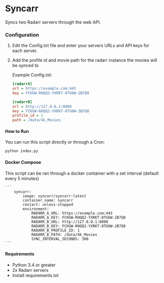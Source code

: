 # Syncarr
Syncs two Radarr servers through the web API.  

### Configuration
 1. Edit the Config.txt file and enter your servers URLs and API keys for each server.  
 2. Add the profile id and movie path for the radarr instance the movies will be synced to

    Example Config.txt:
    ```ini
    [radarrA]
    url = https://example.com:443
    key = FCKGW-RHQQ2-YXRKT-8TG6W-2B7Q8
    
    [radarrB]
    url = http://127.0.0.1:8080
    key = FCKGW-RHQQ2-YXRKT-8TG6W-2B7Q8
    profile_id = 1
    path = /data/4k_Movies
    ```

#### How to Run
You can run this script directly or through a Cron:
```bash
python index.py
```

#### Docker Compose
This script can be ran through a docker container with a set interval (default every 5 minutes)

    ```
        syncarr:
            image: syncarr/syncarr:latest
            container_name: syncarr
            restart: unless-stopped
            environment:
                RADARR_A_URL: https://example.com:443
                RADARR_A_KEY: FCKGW-RHQQ2-YXRKT-8TG6W-2B7Q8
                RADARR_B_URL: http://127.0.0.1:8080
                RADARR_B_KEY: FCKGW-RHQQ2-YXRKT-8TG6W-2B7Q8
                RADARR_B_PROFILE_ID: 1
                RADARR_B_PATH: /data/4k_Movies
                SYNC_INTERVAL_SECONDS: 300
    ```

#### Requirements
 * Python 3.4 or greater
 * 2x Radarr servers
 * Install requirements.txt
